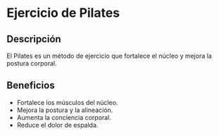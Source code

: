 # Ejercicio de Pilates

## Descripción
El Pilates es un método de ejercicio que fortalece el núcleo y mejora la postura corporal.

## Beneficios
- Fortalece los músculos del núcleo.
- Mejora la postura y la alineación.
- Aumenta la conciencia corporal.
- Reduce el dolor de espalda.

